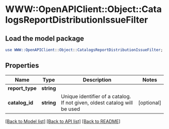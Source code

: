 # WWW::OpenAPIClient::Object::CatalogsReportDistributionIssueFilter

## Load the model package
```perl
use WWW::OpenAPIClient::Object::CatalogsReportDistributionIssueFilter;
```

## Properties
Name | Type | Description | Notes
------------ | ------------- | ------------- | -------------
**report_type** | **string** |  | 
**catalog_id** | **string** | Unique identifier of a catalog. If not given, oldest catalog will be used | [optional] 

[[Back to Model list]](../README.md#documentation-for-models) [[Back to API list]](../README.md#documentation-for-api-endpoints) [[Back to README]](../README.md)



